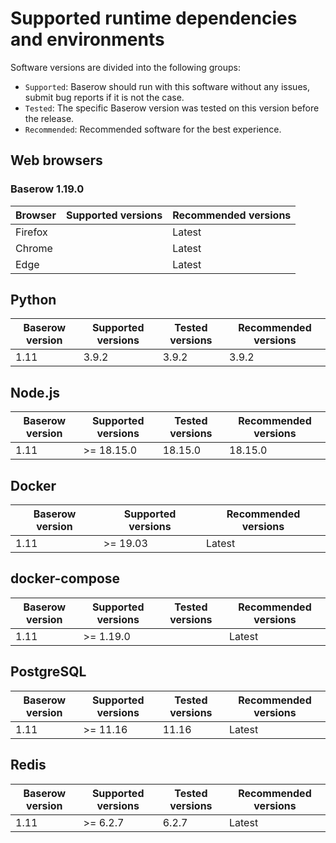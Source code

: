 # Supported runtime dependencies and environments

Software versions are divided into the following groups:

* `Supported`: Baserow should run with this software without any issues, submit bug
  reports if it is not the case.
* `Tested`: The specific Baserow version was tested on this version 
  before the release.
* `Recommended`: Recommended software for the best experience.  

## Web browsers

### Baserow 1.19.0

Browser         | Supported versions | Recommended versions
----------------|--------------------|--------------------
Firefox         |                    | Latest
Chrome          |                    | Latest
Edge            |                    | Latest

## Python

Baserow version | Supported versions | Tested versions | Recommended versions
----------------|--------------------|-----------------|---------------------
1.11            | 3.9.2             | 3.9.2          | 3.9.2

## Node.js

Baserow version | Supported versions | Tested versions | Recommended versions
----------------|--------------------|-----------------|---------------------
1.11            | >= 18.15.0         | 18.15.0         | 18.15.0

## Docker

Baserow version | Supported versions | Recommended versions
----------------|--------------------|---------------------
1.11            | >= 19.03           | Latest

## docker-compose

Baserow version | Supported versions | Tested versions | Recommended versions
----------------|--------------------|-----------------|---------------------
1.11            | >= 1.19.0          |                 | Latest

## PostgreSQL

Baserow version | Supported versions | Tested versions | Recommended versions
----------------|--------------------|-----------------|---------------------
1.11            | >= 11.16           |  11.16          | Latest

## Redis

Baserow version | Supported versions | Tested versions | Recommended versions
----------------|--------------------|-----------------|---------------------
1.11            | >= 6.2.7           |  6.2.7          | Latest





